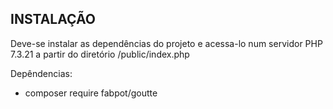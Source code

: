 ## INSTALAÇÃO

Deve-se instalar as dependências do projeto e acessa-lo num servidor PHP 7.3.21 a partir do diretório /public/index.php

Depêndencias:<br>
    <ul>
        <li>composer require fabpot/goutte</li>
    </ul>
